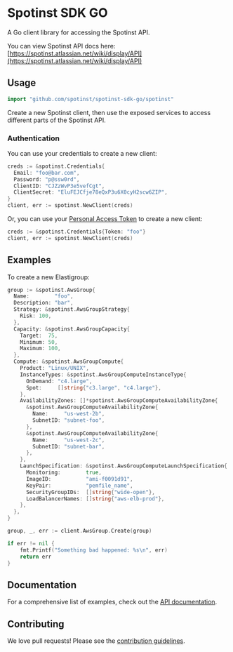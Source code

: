 # Spotinst SDK GO

A Go client library for accessing the Spotinst API.

You can view Spotinst API docs here: [https://spotinst.atlassian.net/wiki/display/API](https://spotinst.atlassian.net/wiki/display/API)


## Usage

```go
import "github.com/spotinst/spotinst-sdk-go/spotinst"
```

Create a new Spotinst client, then use the exposed services to
access different parts of the Spotinst API.

### Authentication

You can use your credentials to create a new client:

```go
creds := &spotinst.Credentials{
  Email: "foo@bar.com",
  Password: "p@ssw0rd",
  ClientID: "CJZzWvP3e5vefCgt",
  ClientSecret: "EluFEJCfje78eQxP3u6X0cyH2scw6ZIP",
}
client, err := spotinst.NewClient(creds)
```

Or, you can use your [Personal Access Token](https://spotinst.atlassian.net/wiki/display/API/Get+API+Personal+Access+Token) to create a new client:

```go
creds := &spotinst.Credentials{Token: "foo"}
client, err := spotinst.NewClient(creds)
```

## Examples

To create a new Elastigroup:

```go
group := &spotinst.AwsGroup{
  Name:        "foo",
  Description: "bar",
  Strategy: &spotinst.AwsGroupStrategy{
    Risk: 100,
  },
  Capacity: &spotinst.AwsGroupCapacity{
    Target:  75,
    Minimum: 50,
    Maximum: 100,
  },
  Compute: &spotinst.AwsGroupCompute{
    Product: "Linux/UNIX",
    InstanceTypes: &spotinst.AwsGroupComputeInstanceType{
      OnDemand: "c4.large",
      Spot:     []string{"c3.large", "c4.large"},
    },
    AvailabilityZones: []*spotinst.AwsGroupComputeAvailabilityZone{
      &spotinst.AwsGroupComputeAvailabilityZone{
        Name:     "us-west-2b",
        SubnetID: "subnet-foo",
      },
      &spotinst.AwsGroupComputeAvailabilityZone{
        Name:     "us-west-2c",
        SubnetID: "subnet-bar",
      },
    },
    LaunchSpecification: &spotinst.AwsGroupComputeLaunchSpecification{
      Monitoring:        true,
      ImageID:           "ami-f0091d91",
      KeyPair:           "pemfile_name",
      SecurityGroupIDs:  []string{"wide-open"},
      LoadBalancerNames: []string{"aws-elb-prod"},
    },
  },
}

group, _, err := client.AwsGroup.Create(group)

if err != nil {
    fmt.Printf("Something bad happened: %s\n", err)
    return err
}
```

## Documentation

For a comprehensive list of examples, check out the [API documentation](https://spotinst.atlassian.net/wiki/display/API).

## Contributing

We love pull requests! Please see the [contribution guidelines](CONTRIBUTING.md).

